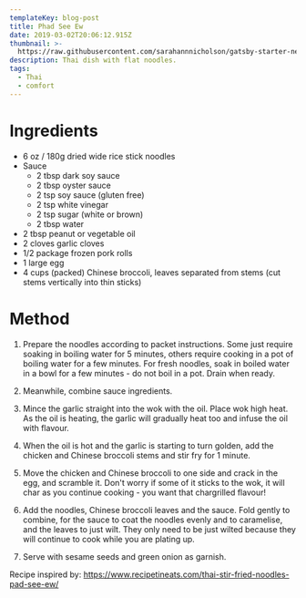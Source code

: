```yaml
---
templateKey: blog-post
title: Phad See Ew
date: 2019-03-02T20:06:12.915Z
thumbnail: >-
  https://raw.githubusercontent.com/sarahannnicholson/gatsby-starter-netlify-cms/master/static/img/phad_see_ew.jpg
description: Thai dish with flat noodles.
tags:
  - Thai
  - comfort
---
```

# Ingredients

* 6 oz / 180g dried wide rice stick noodles 
* Sauce
  * 2 tbsp dark soy sauce
  * 2 tbsp oyster sauce
  * 2 tsp soy sauce (gluten free)
  * 2 tsp white vinegar
  * 2 tsp sugar (white or brown)
  * 2 tbsp water
* 2 tbsp peanut or vegetable oil
* 2 cloves garlic cloves
* 1/2 package frozen pork rolls 
* 1 large egg
* 4 cups (packed) Chinese broccoli, leaves separated from stems (cut stems vertically into thin sticks)

# Method

1. Prepare the noodles according to packet instructions. Some just require soaking in boiling water for 5 minutes, others require cooking in a pot of boiling water for a few minutes. For fresh noodles, soak in boiled water in a bowl for a few minutes - do not boil in a pot. Drain when ready.

2. Meanwhile, combine sauce ingredients.

3. Mince the garlic straight into the wok with the oil. Place wok high heat. As the oil is heating, the garlic will gradually heat too and infuse the oil with flavour.

4. When the oil is hot and the garlic is starting to turn golden, add the chicken and Chinese broccoli stems and stir fry for 1 minute.

5. Move the chicken and Chinese broccoli to one side and crack in the egg, and scramble it. Don't worry if some of it sticks to the wok, it will char as you continue cooking - you want that chargrilled flavour!

6. Add the noodles, Chinese broccoli leaves and the sauce. Fold gently to combine, for the sauce to coat the noodles evenly and to caramelise, and the leaves to just wilt. They only need to be just wilted because they will continue to cook while you are plating up.

7. Serve with sesame seeds and green onion as garnish.

Recipe inspired by: <https://www.recipetineats.com/thai-stir-fried-noodles-pad-see-ew/>
